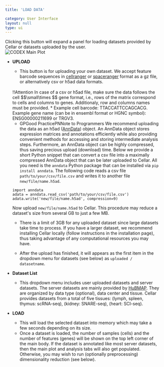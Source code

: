 ```yaml
---
title: 'LOAD DATA'

category: User Interface
layout: null
type: ui
---
```

Clicking this button will expand a panel for loading datasets provided by Cellar or datasets uploaded by the user.
<br>
![CODEX Main Plot](images/codex-load-dataset.png)
<br>


* **<span class='mbutton'>UPLOAD</span>**
    * This button is for uploading your own dataset. We accept feature barcode sequences in
    [cellranger](https://support.10xgenomics.com/single-cell-gene-expression/software/pipelines/latest/output/matrices) or [spaceranger](https://support.10xgenomics.com/spatial-gene-expression/software/pipelines/latest/output/matrices)
    format as a <span class='extension'>gz</span> file,
    or alternatively <span class='extension'>csv</span> or <span class='extension'>h5ad</span> data formats. 
    <br>
    <span class="warn">!!<span class="tooltip">Attention</span></span> In case of a <span class='extension'>csv</span> or <span class='extension'>h5ad</span> file,
    make sure the data follows the cell $$\small\times $$ gene format,
    i.e., rows of the matrix correspond to cells and columns to genes. Additionaly, row and columns names must be provided.
        * Example cell barcode: <span class='keyword'>TTACCATTCCAGCACG</span>. Example gene name (can be in ensembl format or HGNC symbol):
        <span class='keyword'>ENSG00000211699</span> or <span class='keyword'>TRGV3</span>.

    * <span class="good">GP<span class="tooltip">Good Practice</span></span><span class="pn">PN<span class="tooltip">Note to Programmers</span></span>
    We recommend uploading the data as an <span class='extension'>h5ad</span> ([AnnData](https://anndata.readthedocs.io/en/latest/)) object.
    An AnnData object stores expression matrices and annotations efficiently while also providing convenient methods for accessing
    and storing intermediate analysis steps. Furthermore, an AnnData object can be highly compressed, thus saving precious upload (download) time.
    Below we provide a short Python snippet that can convert a <span class='extension'>csv</span> file into a maximally compressed AnnData object that
    can be later uploaded to Cellar. All you need is the `anndata` Python package that can be installed via `pip install anndata`. The following code
    reads a csv file `path/to/your/csv/file.csv` and writes it to another file `new/file/name.h5ad`.
    ```
    import anndata
    adata = anndata.read_csv('path/to/your/csv/file.csv')
    adata.write('new/file/name.h5ad', compression=9)
    ```
    Now upload `new/file/name.h5ad` to Cellar. This procedure may reduce a dataset's size from several GB to just a few MB.

    * There is a limit of 3GB for any uploaded dataset since large datasets take time
    to process. If you have a larger dataset, we recommend installing Cellar locally (follow instructions in the installation page),
    thus taking advantage of any computational resources you may have.

    * After the upload has finished, it will appears as the first item in the dropdown menu for datasets (see below) as `uploaded / datasetname`.

* **Dataset List**
    * This dropdown menu includes user uploaded datasets and server datasets. The server datasets are mainly provided by [HuBMAP](https://hubmapconsortium.org/). They are organized by data type (optional), data center and tissue.
    Cellar provides datasets from a total of five tissues: (lymph, spleen, thymus: scRNA-seq), (kidney: SNARE-seq), (heart: SCI-seq).

* **<span class='mbutton'>LOAD</span>**
    * This will load the selected dataset into memory which may
    take a few seconds depending on its size. 
    * Once a dataset is loaded, the number of samples (cells) and the number of features (genes) will be shown on the top left corner of the main body. If the dataset is annotated like most server datasets, then the main plot and analysis tabs will also get populated. Otherwise, you may wish to run (optionally preprocessing) dimensionality reduction (see below).
